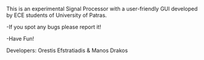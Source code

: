 This is an experimental Signal Processor with a user-friendly GUI 
developed by ECE students of University of Patras.


-If you spot any bugs please report it!


-Have Fun!


Developers: Orestis Efstratiadis & Manos Drakos
